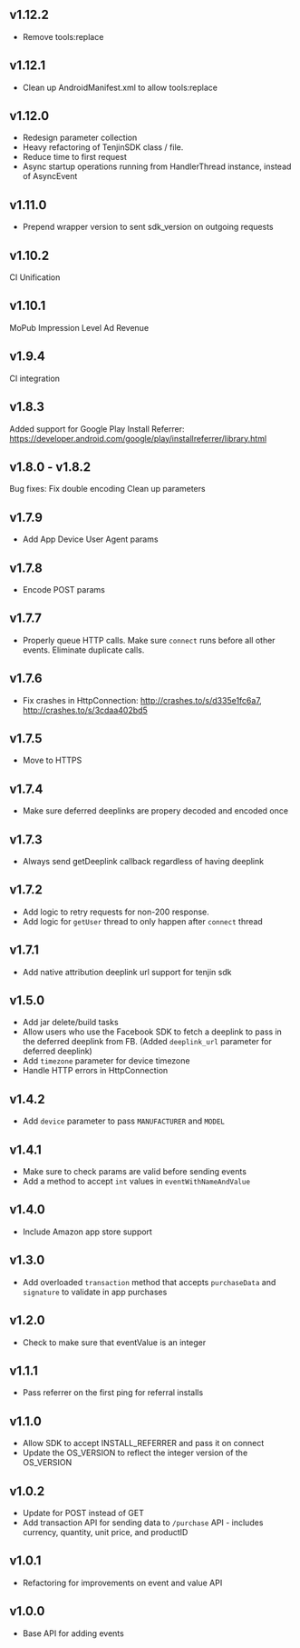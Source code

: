 v1.12.2
----
- Remove tools:replace

v1.12.1
----
- Clean up AndroidManifest.xml to allow tools:replace

v1.12.0
----
- Redesign parameter collection
- Heavy refactoring of TenjinSDK class / file.
- Reduce time to first request
- Async startup operations running from HandlerThread instance, instead of AsyncEvent

v1.11.0
----
- Prepend wrapper version to sent sdk_version on outgoing requests

v1.10.2
----
CI Unification

v1.10.1
----
MoPub Impression Level Ad Revenue

v1.9.4
----
CI integration

v1.8.3
----
Added support for Google Play Install Referrer: https://developer.android.com/google/play/installreferrer/library.html

v1.8.0 - v1.8.2
----
Bug fixes:
Fix double encoding
Clean up parameters

v1.7.9
----
- Add App Device User Agent params

v1.7.8
----
- Encode POST params

v1.7.7
----
- Properly queue HTTP calls. Make sure `connect` runs before all other events.  Eliminate duplicate calls.

v1.7.6
----
- Fix crashes in HttpConnection: http://crashes.to/s/d335e1fc6a7, http://crashes.to/s/3cdaa402bd5

v1.7.5
----
- Move to HTTPS

v1.7.4
----
- Make sure deferred deeplinks are propery decoded and encoded once

v1.7.3
----
- Always send getDeeplink callback regardless of having deeplink

v1.7.2
----
- Add logic to retry requests for non-200 response.
- Add logic for `getUser` thread to only happen after `connect` thread

v1.7.1
----
- Add native attribution deeplink url support for tenjin sdk

v1.5.0
----
- Add jar delete/build tasks
- Allow users who use the Facebook SDK to fetch a deeplink to pass in the deferred deeplink from FB.  (Added `deeplink_url` parameter for deferred deeplink)
- Add `timezone` parameter for device timezone
- Handle HTTP errors in HttpConnection

v1.4.2
----
- Add `device` parameter to pass `MANUFACTURER` and `MODEL`

v1.4.1
----
- Make sure to check params are valid before sending events
- Add a method to accept `int` values in `eventWithNameAndValue`

v1.4.0
----
- Include Amazon app store support

v1.3.0
----
- Add overloaded `transaction` method that accepts `purchaseData` and `signature` to validate in app purchases

v1.2.0
----
- Check to make sure that eventValue is an integer

v1.1.1
----
- Pass referrer on the first ping for referral installs

v1.1.0
----
- Allow SDK to accept INSTALL_REFERRER and pass it on connect
- Update the OS_VERSION to reflect the integer version of the OS_VERSION

v1.0.2
----
- Update for POST instead of GET
- Add transaction API for sending data to `/purchase` API - includes currency, quantity, unit price, and productID

v1.0.1
----
- Refactoring for improvements on event and value API

v1.0.0
----
- Base API for adding events
